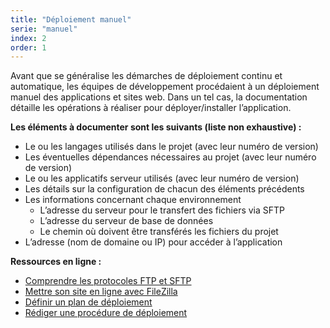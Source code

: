 ```yaml
---
title: "Déploiement manuel"
serie: "manuel"
index: 2
order: 1
---
```


Avant que se généralise les démarches de déploiement continu et automatique, les équipes de développement procédaient à un déploiement manuel des applications et sites web. Dans un tel cas, la documentation détaille les opérations à réaliser pour déployer/installer l’application.

**Les éléments à documenter sont les suivants (liste non exhaustive) :** 

- Le ou les langages utilisés dans le projet (avec leur numéro de version)
- Les éventuelles dépendances nécessaires au projet (avec leur numéro de version)
- Le ou les applicatifs serveur utilisés (avec leur numéro de version)
- Les détails sur la configuration de chacun des éléments précédents
- Les informations concernant chaque environnement
    - L’adresse du serveur pour le transfert des fichiers via SFTP
    - L’adresse du serveur de base de données
    - Le chemin où doivent être transférés les fichiers du projet
- L’adresse (nom de domaine ou IP) pour accéder à l’application


**Ressources en ligne :**

- [Comprendre les protocoles FTP et SFTP](./comprendre-ftp-et-sftp)
- [Mettre son site en ligne avec FileZilla](https://www.youtube.com/watch?v=Mw9uoD346-k)
- [Définir un plan de déploiement](https://devoldere.net/ressources/deploiement/03%20-%20Deploiement%20-%20plan%20de%20deploiement.pdf)
- [Rédiger une procédure de déploiement](https://devoldere.net/ressources/deploiement/04%20CDA%20DWWM%20Modele%20Documentation%20D%c3%a9ploiement%201.0.7.pdf)
